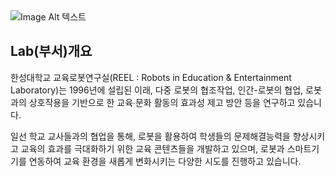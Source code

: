 <img data-action="zoom" src="http://reel.hansung.ac.kr/reel/img/mainlogo.png" alt="Image Alt 텍스트">

 ## Lab(부서)개요
한성대학교 교육로봇연구실(REEL : Robots in Education & Entertainment Laboratory)는 1996년에 설립된 이래, 다중 로봇의 협조작업, 인간-로봇의 협업, 로봇과의 상호작용을 기반으로 한 교육∙문화 활동의 효과성 제고 방안 등을 연구하고 있습니다.

일선 학교 교사들과의 협업을 통해, 로봇을 활용하여 학생들의 문제해결능력을 향상시키고 교육의 효과를 극대화하기 위한 교육 콘텐츠들을 개발하고 있으며, 로봇과 스마트기기를 연동하여 교육 환경을 새롭게 변화시키는 다양한 시도를 진행하고 있습니다.

